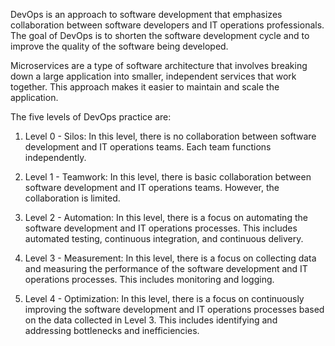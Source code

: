 DevOps is an approach to software development that emphasizes collaboration between software developers and IT operations professionals. The goal of DevOps is to shorten the software development cycle and to improve the quality of the software being developed.

Microservices are a type of software architecture that involves breaking down a large application into smaller, independent services that work together. This approach makes it easier to maintain and scale the application.

The five levels of DevOps practice are:

1. Level 0 - Silos: In this level, there is no collaboration between software development and IT operations teams. Each team functions independently.

2. Level 1 - Teamwork: In this level, there is basic collaboration between software development and IT operations teams. However, the collaboration is limited.

3. Level 2 - Automation: In this level, there is a focus on automating the software development and IT operations processes. This includes automated testing, continuous integration, and continuous delivery.

4. Level 3 - Measurement: In this level, there is a focus on collecting data and measuring the performance of the software development and IT operations processes. This includes monitoring and logging.

5. Level 4 - Optimization: In this level, there is a focus on continuously improving the software development and IT operations processes based on the data collected in Level 3. This includes identifying and addressing bottlenecks and inefficiencies.
